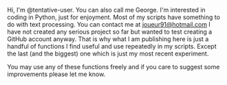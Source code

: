 Hi, I'm @tentative-user. You can also call me George. I'm interested in coding in Python, just for enjoyment.
Most of my scripts have something to do with text processing. You can contact me at joueur91@hotmail.com
I have not created any serious project so far but wanted to test creating a GitHub account anyway.
That is why what I am publishing here is just a handful of functions I find useful and use repeatedly in my scripts.
Except the last (and the biggest) one which is just my most recent experiment.

You may use any of these functions freely and if you care to suggest some improvements please let me know.
